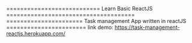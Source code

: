 =========================== Learn Basic ReactJS =====================================
====================== Task management App written in reactJS =======================
link demo:
https://task-management-reactjs.herokuapp.com/
